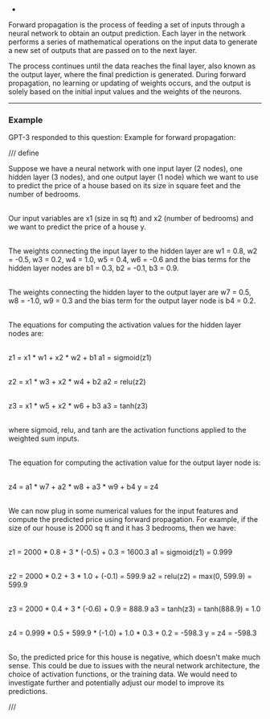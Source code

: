 
-

<!-- ## Forward Propagation -->

Forward propagation is the process of feeding a set of inputs through a neural network to obtain an output prediction. Each layer in the network performs a series of mathematical operations on the input data to generate a new set of outputs that are passed on to the next layer.

The process continues until the data reaches the final layer, also known as the output layer, where the final prediction is generated. During forward propagation, no learning or updating of weights occurs, and the output is solely based on the initial input values and the weights of the neurons.

<!-- Here's an example of forward propagation for a simple neural network with one hidden layer:

Copy
Insert
New
import numpy as np

### Define input layer
inputs = np.array([0.5, 0.3, 0.2])

### Initialize weights and biases
weights_hidden = np.array([[0.4, 0.2, -0.1], [-0.3, 0.1, 0.2]])
biases_hidden = np.array([0.1, 0.2])

weights_output = np.array([0.3, -0.2])
bias_output = 0.05

### Define sigmoid activation function
def sigmoid(x):
    return 1 / (1 + np.exp(-x))

### Perform forward propagation
hidden_layer = sigmoid(np.dot(weights_hidden, inputs) + biases_hidden)
output_layer = sigmoid(np.dot(weights_output, hidden_layer) + bias_output)

print(output_layer)
In this example, we start by defining our input layer consisting of three neurons. We then initialize the weights and biases for our hidden layer and output layer using numpy arrays.

We define the sigmoid function as our activation function and use it to perform the forward propagation calculations for each layer. Finally, we print out the output prediction generated by our neural network. -->

---

### Example

GPT-3 responded to this question: Example for forward propagation:

/// define

Suppose we have a neural network with one input layer (2 nodes), one hidden layer (3 nodes), and one output layer (1 node) which we want to use to predict the price of a house based on its size in square feet and the number of bedrooms.
<br><br>

Our input variables are x1 (size in sq ft) and x2 (number of bedrooms) and we want to predict the price of a house y.
<br><br>

The weights connecting the input layer to the hidden layer are w1 = 0.8, w2 = -0.5, w3 = 0.2, w4 = 1.0, w5 = 0.4, w6 = -0.6 and the bias terms for the hidden layer nodes are b1 = 0.3, b2 = -0.1, b3 = 0.9.
<br><br>

The weights connecting the hidden layer to the output layer are w7 = 0.5, w8 = -1.0, w9 = 0.3 and the bias term for the output layer node is b4 = 0.2.
<br><br>

The equations for computing the activation values for the hidden layer nodes are:
<br><br>

z1 = x1 * w1 + x2 * w2 + b1
a1 = sigmoid(z1)
<br><br>

z2 = x1 * w3 + x2 * w4 + b2
a2 = relu(z2)
<br><br>

z3 = x1 * w5 + x2 * w6 + b3
a3 = tanh(z3)
<br><br>

where sigmoid, relu, and tanh are the activation functions applied to the weighted sum inputs.
<br><br>

The equation for computing the activation value for the output layer node is:
<br><br>

z4 = a1 * w7 + a2 * w8 + a3 * w9 + b4
y = z4
<br><br>

We can now plug in some numerical values for the input features and compute the predicted price using forward propagation. For example, if the size of our house is 2000 sq ft and it has 3 bedrooms, then we have:
<br><br>

z1 = 2000 * 0.8 + 3 * (-0.5) + 0.3 = 1600.3
a1 = sigmoid(z1) = 0.999
<br><br>

z2 = 2000 * 0.2 + 3 * 1.0 + (-0.1) = 599.9
a2 = relu(z2) = max(0, 599.9) = 599.9
<br><br>

z3 = 2000 * 0.4 + 3 * (-0.6) + 0.9 = 888.9
a3 = tanh(z3) = tanh(888.9) = 1.0
<br><br>

z4 = 0.999 * 0.5 + 599.9 * (-1.0) + 1.0 * 0.3 + 0.2 = -598.3
y = z4 = -598.3
<br><br>

So, the predicted price for this house is negative, which doesn't make much sense. This could be due to issues with the neural network architecture, the choice of activation functions, or the training data. We would need to investigate further and potentially adjust our model to improve its predictions.

///